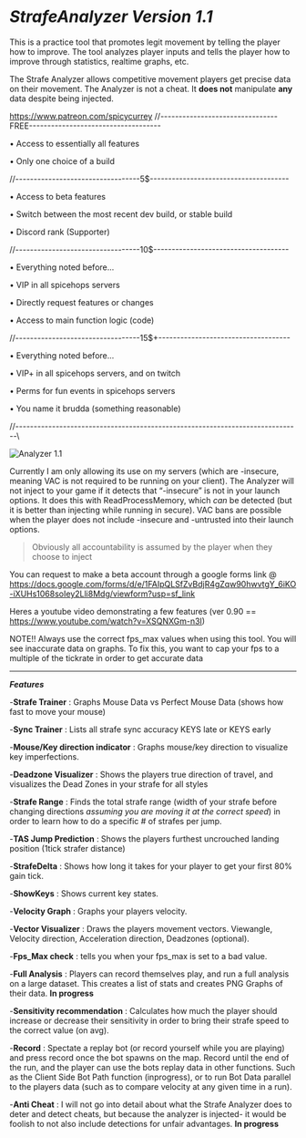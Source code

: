 # ***StrafeAnalyzer Version 1.1***
This is a practice tool that promotes legit movement by telling the player how to improve.
The tool analyzes player inputs and tells the player how to improve through statistics, realtime graphs, etc. 

The Strafe Analyzer allows competitive movement players get precise data on their movement. The Analyzer is not a cheat. It **does not** manipulate **any** data despite being injected. 

https://www.patreon.com/spicycurrey
//--------------------------------FREE------------------------------------

• Access to essentially all features

• Only one choice of a build

//----------------------------------5$--------------------------------------

• Access to beta features

• Switch between the most recent dev build, or stable build

• Discord rank (Supporter)

//----------------------------------10$-------------------------------------

• Everything noted before...

• VIP in all spicehops servers

• Directly request features or changes

• Access to main function logic (code)

//----------------------------------15$+------------------------------------

• Everything noted before...

• VIP+ in all spicehops servers, and on twitch

• Perms for fun events in spicehops servers

• You name it brudda (something reasonable)

//------------------------------------------------------------------------------\

![Analyzer 1.1](https://github.com/spicy/StrafeAnalyzer/blob/master/loader.png?raw=true)

Currently I am only allowing its use on my servers (which are -insecure, meaning VAC is not required to be running on your client). The Analyzer will not inject to your game if it detects that “-insecure” is not in your launch options. It does this with ReadProcessMemory, which *can* be detected (but it is better than injecting while running in secure). VAC bans are possible when the player does not include -insecure and -untrusted into their launch options. 

> Obviously all accountability is assumed by the player when they choose to inject

You can request to make a beta account through a google forms link @ https://docs.google.com/forms/d/e/1FAIpQLSfZvBdjR4gZqw90hwvtgY_6iKO-iXUHs1068soIey2Lli8Mdg/viewform?usp=sf_link

Heres a youtube video demonstrating a few features (ver 0.90 == https://www.youtube.com/watch?v=XSQNXGm-n3I)

NOTE!!
Always use the correct fps_max values when using this tool. You will see inaccurate data on graphs. To fix this, you want to cap your fps to a multiple of the tickrate in order to get accurate data

________________

***Features***

-**Strafe Trainer** : Graphs Mouse Data vs Perfect Mouse Data (shows how fast to move your mouse)

-**Sync Trainer** : Lists all strafe sync accuracy KEYS late or KEYS early

-**Mouse/Key direction indicator** : Graphs mouse/key direction to visualize key imperfections.

-**Deadzone Visualizer** : Shows the players true direction of travel, and visualizes the Dead Zones in your strafe for all styles

-**Strafe Range** : Finds the total strafe range (width of your strafe before changing directions *assuming you are moving it at the correct speed*) in order to learn how to do a specific # of strafes per jump.  

-**TAS Jump Prediction** : Shows the players furthest uncrouched landing position (1tick strafer distance)

-**StrafeDelta** : Shows how long it takes for your player to get your first 80% gain tick.

-**ShowKeys** : Shows current key states.

-**Velocity Graph** : Graphs your players velocity.

-**Vector Visualizer** : Draws the players movement vectors. Viewangle, Velocity direction, Acceleration direction, Deadzones (optional).

-**Fps_Max check** : tells you when your fps_max is set to a bad value.

-**Full Analysis** : Players can record themselves play, and run a full analysis on a large dataset. This creates a list of stats and creates PNG Graphs of their data. **In progress**

-**Sensitivity recommendation** : Calculates how much the player should increase or decrease their sensitivity in order to bring their strafe speed to the correct value (on avg).

-**Record** : Spectate a replay bot (or record yourself while you are playing) and press record once the bot spawns on the map.  Record until the end of the run, and the player can use the bots replay data in other functions. Such as the Client Side Bot Path function (inprogress), or to run Bot Data parallel to the players data (such as to compare velocity at any given time in a run).

-**Anti Cheat** : I will not go into detail about what the Strafe Analyzer does to deter and detect cheats, but because the analyzer is injected- it would be foolish to not also include detections for unfair advantages. **In progress**
